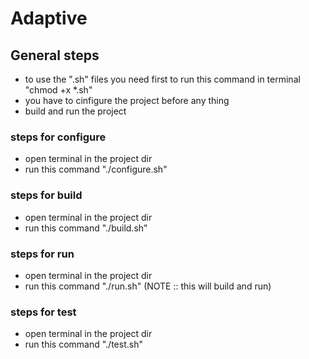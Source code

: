# Adaptive
## General steps 
* to use the ".sh" files you need first to run this command in terminal "chmod +x *.sh"
* you have to cinfigure the project before any thing
* build and run the project

### steps for configure
- open terminal in the project dir
- run this command "./configure.sh"
### steps for build
- open terminal in the project dir
- run this command "./build.sh"
### steps for run
- open terminal in the project dir
- run this command "./run.sh" (NOTE :: this will build and run)
### steps for test
- open terminal in the project dir
- run this command "./test.sh"
